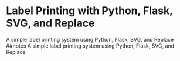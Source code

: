 # Label Printing with Python, Flask, SVG, and Replace
A simple label printing system using Python, Flask, SVG, and Replace
##notes
A simple label printing system using Python, Flask, SVG, and Replace  









